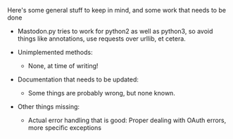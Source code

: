 Here's some general stuff to keep in mind, and some work that needs to be done

* Mastodon.py tries to work for python2 as well as python3, so avoid things like annotations,
  use requests over urllib, et cetera.

* Unimplemented methods:
    * None, at time of writing!
    
* Documentation that needs to be updated:
    * Some things are probably wrong, but none known.
    
* Other things missing:
    * Actual error handling that is good: Proper dealing with OAuth errors, more specific exceptions 
 
